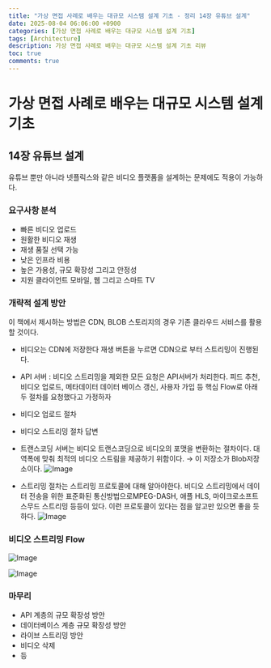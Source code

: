 ```yaml
---
title: "가상 면접 사례로 배우는 대규모 시스템 설계 기초 - 정리 14장 유튜브 설계"
date: 2025-08-04 06:06:00 +0900
categories: [가상 면접 사례로 배우는 대규모 시스템 설계 기초]
tags: [Architecture]
description: 가상 면접 사례로 배우는 대규모 시스템 설계 기초 리뷰
toc: true
comments: true
---
```


# 가상 면접 사례로 배우는 대규모 시스템 설계 기초 

## 14장 유튜브 설계

유튜브 뿐만 아니라 넷플릭스와 같은 비디오 플랫폼을 설계하는 문제에도 적용이 가능하다.

### 요구사항 분석 

- 빠른 비디오 업로드
- 원활한 비디오 재생
- 재생 품질 선택 가능
- 낮은 인프라 비용
- 높은 가용성, 규모 확장성 그리고 안정성
- 지원 클라이언트 모바일, 웹 그리고 스마트 TV
### 개략적 설계 방안

이 책에서 제시하는 방법은 CDN, BLOB 스토리지의 경우 기존 클라우드 서비스를 활용할 것이다. 

- 비디오는 CDN에 저장한다 재생 버튼을 누르면 CDN으로 부터 스트리밍이 진행된다. 
- API 서버 : 비디오 스트리밍을 제외한 모든 요청은 API서버가 처리한다. 피드 추천, 비디오 업로드, 메타데이터 데이터 베이스 갱신, 사용자 가입 등
핵심 Flow로 아래 두 절차를 요청했다고 가정하자

- 비디오 업로드 절차
- 비디오 스트리밍 절차
답변

- 트랜스코딩 서버는 비디오 트랜스코딩으로 비디오의 포맷을 변환하는 절차이다. 대역폭에 맞춰 최적의 비디오 스트림을 제공하기 위함이다. → 이 저장소가 Blob저장소이다.
![Image](https://prod-files-secure.s3.us-west-2.amazonaws.com/e6db513d-ec54-40ff-aa74-2487b0bcfe15/7b04cdb2-ced4-4bf8-9605-bbcc0c31c0c9/Untitled.png?X-Amz-Algorithm=AWS4-HMAC-SHA256&X-Amz-Content-Sha256=UNSIGNED-PAYLOAD&X-Amz-Credential=ASIAZI2LB4665PLZ2EZW%2F20250804%2Fus-west-2%2Fs3%2Faws4_request&X-Amz-Date=20250804T071954Z&X-Amz-Expires=3600&X-Amz-Security-Token=IQoJb3JpZ2luX2VjEAcaCXVzLXdlc3QtMiJHMEUCIBYuNDxT5QDm8QFKeg1wrvncYEBUDtKUTh1DZHShaAaIAiEAs%2F1NC4fd3XhXOjjSTrfI3kJf9MIFmA5VTBzjK6mKK9sq%2FwMIQBAAGgw2Mzc0MjMxODM4MDUiDPmcl5Bn6cl7B2TdcyrcA46xdWm3fcpQxuJbutHRhBgWjgw6JeGkW9CkC1jI54WrTCVgq8Ilwm21CB%2BHwbxvSv2cra9TCSTaOQMNSyYqW%2BpsNn1RgYuY0h5TEmYEZ2cJYqVVcMyHujmIX4PknUah0TPlM7Gtr5J7G3wsdWVBj5Evo5Z4Oi3LHUEhInAKBShH4OukCWOAA32HaxlY3nxzVTl07LYeDhU3YTR6WibwQjz7eFXwc8N11iVrXesfdilhQLeYlrB3KlB9sq73aMEFrnz7obEKRGO0GM5n6qNdp1WDNauczHh6Z5lSDhvPTzqxUfzIEmJuzJx1OiSCDBBFMNjvUssVAyk6BZ98Qf63AG2IoYkrSyVpejwUV7dk0%2F5QE1GoZ%2BE1zxp%2FbFqBQMexocIH1VInFmkTMOmSAgFS1C7CKMGOalsNsW5w6GzoVTIXMhESziv9YEmC0nIdfuToj0bzdm7Qq2KdJtAL4gAJHD1iq2EQYHTTjFP8%2FR4mUrY2mBb6UpX7F4%2FYz2qlpVa1jimfgSlU7XZ%2FRjjcbB%2FopJ8uXtDPN2i0Sth8aiRiid03iD4QTSbbBFYevMT0kRcTWW4GpMyyU4fmJyOjDHmlhCGAHIt%2B1YR7mlpPltVG0R9saI8Iq%2FfF0KPIuqyEMKe4wcQGOqUBay0E2iVQBjCFg9M7gU9eJffxzJP8%2FvTSliJM5%2FT2c9TAe2b28HAS6CvF6ZQUlsrv879c2pDsgQO3cyPFJtxNzOXxG4Xb3rGRhXGc5tgUrQCYkbrFW6ENShICCmjUbN6CFJGry5G1Y1qE9z2H5PBejlt7BnSgNSE9FNd4BEsDa6ASOKSs1ysfm8w6wmKOpjFTHXsqWzbJaMmDlB1SJ9yyw2qZXLkX&X-Amz-Signature=c5b21cdc552f19c3092cce8173fe39e037a9c43886f06f6d166070c31422ff98&X-Amz-SignedHeaders=host&x-amz-checksum-mode=ENABLED&x-id=GetObject)

- 스트리밍 절차는 스트리밍 프로토콜에 대해 알아야한다. 비디오 스트리밍에서 데이터 전송을 위한 표준화된 통신방법으로MPEG-DASH, 애플 HLS, 마이크로소프트 스무드 스트리밍 등등이 있다. 이런 프로토콜이 있다는 점을 알고만 있으면 좋을 듯 하다.
![Image](https://prod-files-secure.s3.us-west-2.amazonaws.com/e6db513d-ec54-40ff-aa74-2487b0bcfe15/8fcbf81f-4911-4ada-b971-9ee3810d30fa/Untitled.png?X-Amz-Algorithm=AWS4-HMAC-SHA256&X-Amz-Content-Sha256=UNSIGNED-PAYLOAD&X-Amz-Credential=ASIAZI2LB4665PLZ2EZW%2F20250804%2Fus-west-2%2Fs3%2Faws4_request&X-Amz-Date=20250804T071954Z&X-Amz-Expires=3600&X-Amz-Security-Token=IQoJb3JpZ2luX2VjEAcaCXVzLXdlc3QtMiJHMEUCIBYuNDxT5QDm8QFKeg1wrvncYEBUDtKUTh1DZHShaAaIAiEAs%2F1NC4fd3XhXOjjSTrfI3kJf9MIFmA5VTBzjK6mKK9sq%2FwMIQBAAGgw2Mzc0MjMxODM4MDUiDPmcl5Bn6cl7B2TdcyrcA46xdWm3fcpQxuJbutHRhBgWjgw6JeGkW9CkC1jI54WrTCVgq8Ilwm21CB%2BHwbxvSv2cra9TCSTaOQMNSyYqW%2BpsNn1RgYuY0h5TEmYEZ2cJYqVVcMyHujmIX4PknUah0TPlM7Gtr5J7G3wsdWVBj5Evo5Z4Oi3LHUEhInAKBShH4OukCWOAA32HaxlY3nxzVTl07LYeDhU3YTR6WibwQjz7eFXwc8N11iVrXesfdilhQLeYlrB3KlB9sq73aMEFrnz7obEKRGO0GM5n6qNdp1WDNauczHh6Z5lSDhvPTzqxUfzIEmJuzJx1OiSCDBBFMNjvUssVAyk6BZ98Qf63AG2IoYkrSyVpejwUV7dk0%2F5QE1GoZ%2BE1zxp%2FbFqBQMexocIH1VInFmkTMOmSAgFS1C7CKMGOalsNsW5w6GzoVTIXMhESziv9YEmC0nIdfuToj0bzdm7Qq2KdJtAL4gAJHD1iq2EQYHTTjFP8%2FR4mUrY2mBb6UpX7F4%2FYz2qlpVa1jimfgSlU7XZ%2FRjjcbB%2FopJ8uXtDPN2i0Sth8aiRiid03iD4QTSbbBFYevMT0kRcTWW4GpMyyU4fmJyOjDHmlhCGAHIt%2B1YR7mlpPltVG0R9saI8Iq%2FfF0KPIuqyEMKe4wcQGOqUBay0E2iVQBjCFg9M7gU9eJffxzJP8%2FvTSliJM5%2FT2c9TAe2b28HAS6CvF6ZQUlsrv879c2pDsgQO3cyPFJtxNzOXxG4Xb3rGRhXGc5tgUrQCYkbrFW6ENShICCmjUbN6CFJGry5G1Y1qE9z2H5PBejlt7BnSgNSE9FNd4BEsDa6ASOKSs1ysfm8w6wmKOpjFTHXsqWzbJaMmDlB1SJ9yyw2qZXLkX&X-Amz-Signature=0eb173e02b6e1ae15268841b38c678049cbb30ffc924f775bbecb942a7837557&X-Amz-SignedHeaders=host&x-amz-checksum-mode=ENABLED&x-id=GetObject)

### 비디오 스트리밍 Flow

![Image](https://prod-files-secure.s3.us-west-2.amazonaws.com/e6db513d-ec54-40ff-aa74-2487b0bcfe15/123d7350-a870-40b1-835a-77b327624f72/Untitled.png?X-Amz-Algorithm=AWS4-HMAC-SHA256&X-Amz-Content-Sha256=UNSIGNED-PAYLOAD&X-Amz-Credential=ASIAZI2LB4665PLZ2EZW%2F20250804%2Fus-west-2%2Fs3%2Faws4_request&X-Amz-Date=20250804T071954Z&X-Amz-Expires=3600&X-Amz-Security-Token=IQoJb3JpZ2luX2VjEAcaCXVzLXdlc3QtMiJHMEUCIBYuNDxT5QDm8QFKeg1wrvncYEBUDtKUTh1DZHShaAaIAiEAs%2F1NC4fd3XhXOjjSTrfI3kJf9MIFmA5VTBzjK6mKK9sq%2FwMIQBAAGgw2Mzc0MjMxODM4MDUiDPmcl5Bn6cl7B2TdcyrcA46xdWm3fcpQxuJbutHRhBgWjgw6JeGkW9CkC1jI54WrTCVgq8Ilwm21CB%2BHwbxvSv2cra9TCSTaOQMNSyYqW%2BpsNn1RgYuY0h5TEmYEZ2cJYqVVcMyHujmIX4PknUah0TPlM7Gtr5J7G3wsdWVBj5Evo5Z4Oi3LHUEhInAKBShH4OukCWOAA32HaxlY3nxzVTl07LYeDhU3YTR6WibwQjz7eFXwc8N11iVrXesfdilhQLeYlrB3KlB9sq73aMEFrnz7obEKRGO0GM5n6qNdp1WDNauczHh6Z5lSDhvPTzqxUfzIEmJuzJx1OiSCDBBFMNjvUssVAyk6BZ98Qf63AG2IoYkrSyVpejwUV7dk0%2F5QE1GoZ%2BE1zxp%2FbFqBQMexocIH1VInFmkTMOmSAgFS1C7CKMGOalsNsW5w6GzoVTIXMhESziv9YEmC0nIdfuToj0bzdm7Qq2KdJtAL4gAJHD1iq2EQYHTTjFP8%2FR4mUrY2mBb6UpX7F4%2FYz2qlpVa1jimfgSlU7XZ%2FRjjcbB%2FopJ8uXtDPN2i0Sth8aiRiid03iD4QTSbbBFYevMT0kRcTWW4GpMyyU4fmJyOjDHmlhCGAHIt%2B1YR7mlpPltVG0R9saI8Iq%2FfF0KPIuqyEMKe4wcQGOqUBay0E2iVQBjCFg9M7gU9eJffxzJP8%2FvTSliJM5%2FT2c9TAe2b28HAS6CvF6ZQUlsrv879c2pDsgQO3cyPFJtxNzOXxG4Xb3rGRhXGc5tgUrQCYkbrFW6ENShICCmjUbN6CFJGry5G1Y1qE9z2H5PBejlt7BnSgNSE9FNd4BEsDa6ASOKSs1ysfm8w6wmKOpjFTHXsqWzbJaMmDlB1SJ9yyw2qZXLkX&X-Amz-Signature=a6d21508347c781f5f8def669d02e99476f98ca8f31ebf46c13c89b638af8aab&X-Amz-SignedHeaders=host&x-amz-checksum-mode=ENABLED&x-id=GetObject)

![Image](https://prod-files-secure.s3.us-west-2.amazonaws.com/e6db513d-ec54-40ff-aa74-2487b0bcfe15/b86ce916-ce5c-4fe2-85a5-c7a59fa6968b/Untitled.png?X-Amz-Algorithm=AWS4-HMAC-SHA256&X-Amz-Content-Sha256=UNSIGNED-PAYLOAD&X-Amz-Credential=ASIAZI2LB4665PLZ2EZW%2F20250804%2Fus-west-2%2Fs3%2Faws4_request&X-Amz-Date=20250804T071954Z&X-Amz-Expires=3600&X-Amz-Security-Token=IQoJb3JpZ2luX2VjEAcaCXVzLXdlc3QtMiJHMEUCIBYuNDxT5QDm8QFKeg1wrvncYEBUDtKUTh1DZHShaAaIAiEAs%2F1NC4fd3XhXOjjSTrfI3kJf9MIFmA5VTBzjK6mKK9sq%2FwMIQBAAGgw2Mzc0MjMxODM4MDUiDPmcl5Bn6cl7B2TdcyrcA46xdWm3fcpQxuJbutHRhBgWjgw6JeGkW9CkC1jI54WrTCVgq8Ilwm21CB%2BHwbxvSv2cra9TCSTaOQMNSyYqW%2BpsNn1RgYuY0h5TEmYEZ2cJYqVVcMyHujmIX4PknUah0TPlM7Gtr5J7G3wsdWVBj5Evo5Z4Oi3LHUEhInAKBShH4OukCWOAA32HaxlY3nxzVTl07LYeDhU3YTR6WibwQjz7eFXwc8N11iVrXesfdilhQLeYlrB3KlB9sq73aMEFrnz7obEKRGO0GM5n6qNdp1WDNauczHh6Z5lSDhvPTzqxUfzIEmJuzJx1OiSCDBBFMNjvUssVAyk6BZ98Qf63AG2IoYkrSyVpejwUV7dk0%2F5QE1GoZ%2BE1zxp%2FbFqBQMexocIH1VInFmkTMOmSAgFS1C7CKMGOalsNsW5w6GzoVTIXMhESziv9YEmC0nIdfuToj0bzdm7Qq2KdJtAL4gAJHD1iq2EQYHTTjFP8%2FR4mUrY2mBb6UpX7F4%2FYz2qlpVa1jimfgSlU7XZ%2FRjjcbB%2FopJ8uXtDPN2i0Sth8aiRiid03iD4QTSbbBFYevMT0kRcTWW4GpMyyU4fmJyOjDHmlhCGAHIt%2B1YR7mlpPltVG0R9saI8Iq%2FfF0KPIuqyEMKe4wcQGOqUBay0E2iVQBjCFg9M7gU9eJffxzJP8%2FvTSliJM5%2FT2c9TAe2b28HAS6CvF6ZQUlsrv879c2pDsgQO3cyPFJtxNzOXxG4Xb3rGRhXGc5tgUrQCYkbrFW6ENShICCmjUbN6CFJGry5G1Y1qE9z2H5PBejlt7BnSgNSE9FNd4BEsDa6ASOKSs1ysfm8w6wmKOpjFTHXsqWzbJaMmDlB1SJ9yyw2qZXLkX&X-Amz-Signature=d9edd101b87ddd81d492ecd6aa3811e4d24f7c0264e94af94a025b9015c64b8d&X-Amz-SignedHeaders=host&x-amz-checksum-mode=ENABLED&x-id=GetObject)

### 마무리

- API 계층의 규모 확장성 방안
- 데이터베이스 계층 규모 확장성 방안
- 라이브 스트리밍 방안
- 비디오 삭제
- 등

